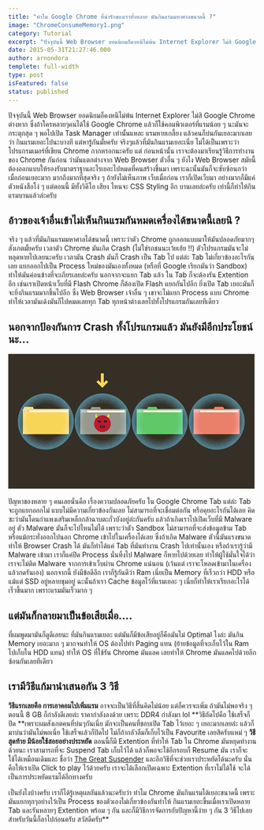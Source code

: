 ```yaml
---
title: "ทำไม Google Chrome ที่น่ารักของเราทั้งหลาย มันกินแรมมหาศาลขนาดนี้ ?"
image: "ChromeConsumeMemory1.png"
category: Tutorial
excerpt: "ปัจจุบันนี้ Web Browser ยอดนิยมก็คงหนีไม่พ้น Internet Explorer ไม่สิ Google Chrome ต่างหาก ซึ่งถ้าใครหลายๆคนได้ใช้ Google Chrome"
date: 2015-05-31T21:27:46.000
author: arnondora
templete: full-width
type: post
isFeatured: false
status: published
---
```


ปัจจุบันนี้ Web Browser ยอดนิยมก็คงหนีไม่พ้น Internet Explorer ไม่สิ Google Chrome ต่างหาก ซึ่งถ้าใครหลายๆคนได้ใช้ Google Chrome แล้วก็ใช้คอมพิวเตอร์ที่แรมน้อย ๆ นะมันจะกระตุกสุด ๆ พอไปเปิด Task Manager เท่านั้นแหละ แรมหายเกลี้ยง แล้วคนก็บ่นกันเยอะมากเลยว่า กินแรมเยอะไปนะบางที แต่หารู้กันมั้ยครับ จริงๆแล้วที่มันกินแรมเยอะเนี่ย ไม่ได้เป็นเพราะว่า โปรแกรมเมอร์ที่เขียน Chrome กากหรอกนะครับ แต่ ก่อนหน้านั้น เราจะต้องมาเรียนรู้วิธีการทำงานของ Chrome กันก่อน ว่ามันแตกต่างจาก Web Browser ตัวอื่น ๆ ยังไง
Web Browser สมัยนี้ต้องออกแบบให้รองรับมาตราฐานอะไรเยอะไปหมดที่คนสร้างขึ้นมา เพราะฉะนั้นมันก็จะซับซ้อนกว่า เมื่อก่อนเยอะมาก มากถึงมากที่สุดจริง ๆ ถ้ายังไม่เห็นภาพ เว็บเมื่อก่อน เราก็เปิดเว็บมา อย่างมากก็มีแค่ตัวหนังสือโง่ ๆ แต่ตอนนี้ มีทั้งวิดีโอ เสียง ไหนจะ CSS Styling อีก บานเลยล่ะครับ เท่านี้ก็ทำให้กินแรมบานแล้วล่ะครับ

## อ้าวของเจ้าอื่นเข้าไม่เห็นกินแรมกันหมดเครื่องได้ขนาดนี้เลยนิ ?
จริง ๆ แล้วที่มันกินแรมมหาศาลได้ขนาดนี้ เพราะว่าตัว Chrome ถูกออกแบบมาให้มันปลอดภัยมากๆ สังเกตมั้ยครับ เวลาตัว Chrome มันเกิด Crash (ไม่ใช่รถชนนะเว้ยเฮ้ย !!) ตัวโปรแกรมมันจะไม่หลุดหายไปเลยนะครับ เวลามัน Crash มันก็ Crash เป็น Tab ไป แต่ล่ะ Tab ไม่เกี่ยวข้องอะไรกันเลย แยกออกไปเป็น Process ใหม่ของมันเองทั้งหมด (หรือที่ Google เรียกมันว่า Sandbox) ทำให้มันค่อนข้างที่จะเถียรเลยล่ะครับ
นอกจากจะแยก Tab แล้ว ใน Tab ก็จะต้องรัน Extention อีก เช่นเราเปิดหน้าเว็บที่มี Flash Chrome ก็ต้องเปิด Flash แยกกันไปอีก ยิ่งเปิด Tab เยอะมันก็จะยิ่งกินแรมมากขึ้นไปอีก ซึ่ง Web Browser เจ้าอื่น ๆ เขาจะไม่แยก Process แบบ Chrome ทำให้เวลามันเด้งมันก็ไปหมดเลยทุก Tab ทุกหน้าต่างเลยไปทั้งโปรแกรมกันเลยทีเดียว

## นอกจากป้องกันการ Crash ทั้งโปรแกรมแล้ว มันยังมีอีกประโยชน์นะ...
![ChromeConsumeMemory1](./ChromeConsumeMemory1.png)

ปัญหาของหลาย ๆ คนเลยนั่นคือ เรื่องความปลอดภัยครับ ใน Google Chrome Tab แต่ล่ะ Tab จะถูกแยกออกไม่ แบบไม่มีความเกี่ยวข้องกันเลย ไม่สามารถที่จะเชื่อมต่อกัน หรือคุยอะไรกันได้เลย คิดซะว่ามันโดนกำแพงเสริมเหล็กกล้าฉาบตะกั่วบังอยู่ล่ะกันครับ แล้วถ้าเกิดเราไปเปิดเว็บที่มี Malware อยู่ ตัว Malware มันก็จะไปไหนไม่ได้ เพราะว่าตัว Sandbox ไม่สามารถที่จะส่งข้อมูลข้าม Tab หรือแม้กระทั่งออกไปนอก Chrome เข้าไปในเครื่องได้เลย ซึ่งถ้าเกิด Malware ตัวนี้มันแรงขนาดทำให้ Browser Crash ได้ มันก็ทำได้แค่ Tab ที่มันทำงาน Crash ไปเท่านั้นเอง หรือถ้าเรารู้ว่ามี Malware เข้ามา เราก็แค่ปิด Process นั่นทิ้งไป Malware ก็หายไปด้วยเลย ทำให้ผู้ใช้มั่นใจได้ว่า เราจะไม่ติด Malware จากการเข้าเว็บผ่าน Chrome แน่นอน (เว้นแต่ เราจะโหลดเข้ามาในเครื่องแล้วกดรันเอง)
นอกจากนี้ ยังมีข้อดีอีก เราก็รู้กันดีว่า Ram เนี่ยเป็น Memory ที่เร็วกว่า HDD หรือแม้แต่ SSD อยู่หลายขุมอยู่ ฉะนั้นถ้าเรา Cache ข้อมูลไว้ที่แรมเยอะ ๆ เนี่ยก็ทำให้เราเรียกอะไรได้เร็วขึ้นมาก เพราะแรมมันเร็วมาก ๆ

## แต่มันก็กลายมาเป็นข้อเสียเมื่อ....
ที่ผมพูดมามันก็ดูดีเลยนะ ที่มันกินแรมเยอะ แต่มันก็มีข้อเสียอยู่ก็คือมันไม่ Optimal ไงล่ะ มันกิน Memory เยอะมาก ๆ มากจนทำให้ OS ต้องไปทำ Paging แทน (ย้ายข้อมูลที่จะเก็บไว้ใน Ram ไปเก็บใน HDD แทน) ทำให้ OS ที่ใช้รัน Chrome มันแลค เลยทำให้ Chrome มันแลคไปด้วยอีก ซ้อนกันเลยทีเดียว

## เรามีวิธีแก้มานำเสนอกัน 3 วิธี
**วิธีแรกเลยคือ การเอาคอมไปเพิ่มแรม** อาจจะเป็นวิธีที่สิ้นคิดไม่น้อย แต่ก็ควรจะเพิ่ม ถ้ามันไม่พอจริง ๆ ตอนนี้ 8 GB ก็กำลังดีเลยล่ะ ราคากำลังลงด้วย เพราะ DDR4 กำลังมา lol
**วิธีถัดไปคือ ใช้เสร็จก็ปิด **เพราะผมสังเกตคนที่บ่นๆกันเนี่ย มักจะเป็นคนที่ชอบเปิด Tab ไว้เยอะ ๆ เยอะมากเลยล่ะ แล้วก็มาบ่นว่ามันไม่พอเนี่ย ใช้เสร็จแล้วก็ปิดไป ไม่ก็ถ้ากลัวลืมก็เก็บไว้เป็น Favourite เลยสิครับแหม่ ๆ
**วิธีสุดท้าย มีน้อยใช้สอยอย่างประหยัด** ตอนนี้ก็มี Extention ที่ทำให้ Tab ใน Chrome มันหยุดทำงานด้วยนะ เราสามารถที่จะ Suspend Tab เก็บไว้ได้ แล้วก็พอจะใช้อีกรอบก็ Resume มัน เราก็จะใช้ได้เหมือนเดิมและ ชื่อว่า [The Great Suspender][1] และอีกวิธีที่จะช่วยเราประหยัดได้นะครับ นั่นคือให้เราเปิด Click to play ไว้ด้วยครับ เราจะได้เลือกเปิดเฉพาะ Extention ที่เราไม่ได้ใช้ จะได้เป็นการประหยัดแรมได้อีกทางครับ

เป็นยังไงบ้างครับ เราก็ได้รู้เหตุผลกันแล้วนะครับว่า ทำไม Chrome มันกินแรมได้เยอะขนาดนี้ เพราะมันแยกทุกๆอย่างไว้เป็น Process ของตัวเองไม่เกี่ยวข้องกันทำให้ กินแรมเยอะขึ้นเมื่อเราเปิดหลาย Tab และรันหลายๆ Extention พร้อม ๆ กัน และก็มีวิธีการจัดการกับปัญหานี้ง่าย ๆ กัน 3 วิธีไปเลย สำหรับวันนี้ก็ลาไปก่อนครับ สวัสดีครับ**

[1]: https://chrome.google.com/webstore/detail/the-great-suspender/klbibkeccnjlkjkiokjodocebajanakg
